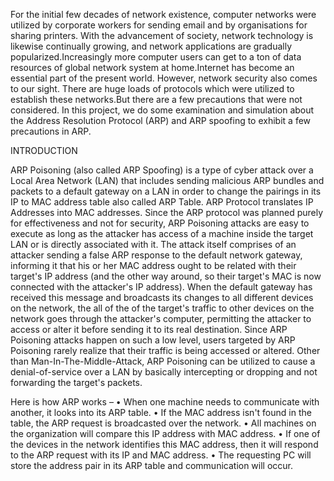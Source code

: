 For the initial few decades of network existence, computer networks were utilized
by corporate workers for sending email and by organisations for sharing printers.
With the advancement of society, network technology is likewise continually
growing, and network applications are gradually popularized.Increasingly more
computer users can get to a ton of data resources of global network system at
home.Internet has become an essential part of the present world. However, network
security also comes to our sight. There are huge loads of protocols which were
utilized to establish these networks.But there are a few precautions that were not
considered. In this project, we do some examination and simulation about the
Address Resolution Protocol (ARP) and ARP spoofing to exhibit a few precautions
in ARP. 

INTRODUCTION

ARP Poisoning (also called ARP Spoofing) is a type of cyber attack over a Local
Area Network (LAN) that includes sending malicious ARP bundles and packets to
a default gateway on a LAN in order to change the pairings in its IP to MAC
address table also called ARP Table. ARP Protocol translates IP Addresses into
MAC addresses. Since the ARP protocol was planned purely for effectiveness and
not for security, ARP Poisoning attacks are easy to execute as long as the attacker
has access of a machine inside the target LAN or is directly associated with it. The
attack itself comprises of an attacker sending a false ARP response to the default
network gateway, informing it that his or her MAC address ought to be related with
their target's IP address (and the other way around, so their target's MAC is now
connected with the attacker's IP address). When the default gateway has received
this message and broadcasts its changes to all different devices on the network, the
all of the of the target's traffic to other devices on the network goes through the
attacker's computer, permitting the attacker to access or alter it before sending it to
its real destination. Since ARP Poisoning attacks happen on such a low level, users
targeted by ARP Poisoning rarely realize that their traffic is being accessed or
altered. Other than Man-In-The-Middle-Attack, ARP Poisoning can be utilized to
cause a denial-of-service over a LAN by basically intercepting or dropping and not
forwarding the target's packets.

Here is how ARP works –
• When one machine needs to communicate with another, it looks into its ARP
table.
• If the MAC address isn't found in the table, the ARP request is broadcasted
over the network.
• All machines on the organization will compare this IP address with MAC
address.
• If one of the devices in the network identifies this MAC address, then it will
respond to the ARP request with its IP and MAC address.
• The requesting PC will store the address pair in its ARP table and
communication will occur. 

